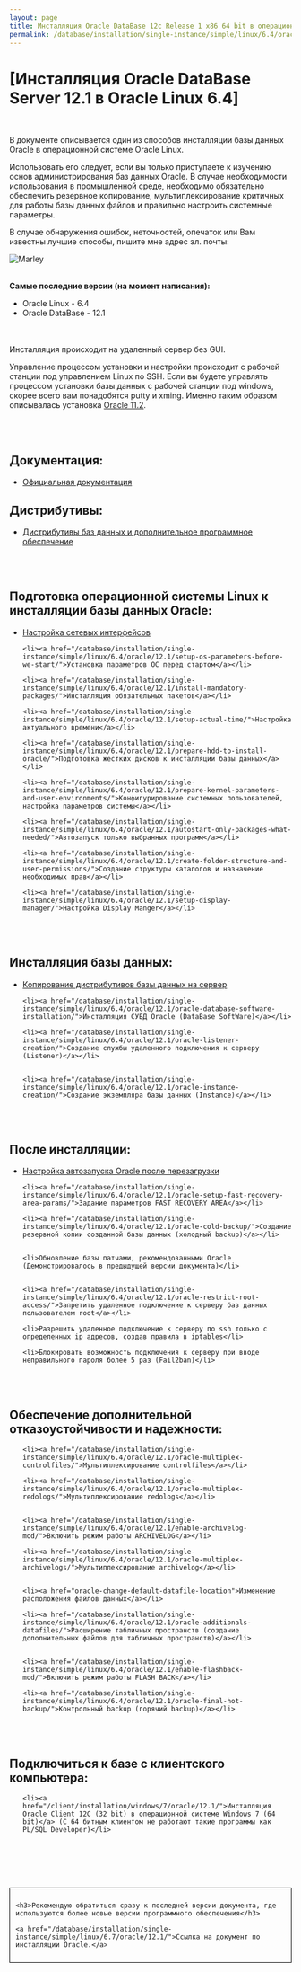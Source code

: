 ```yaml
---
layout: page
title: Инсталляция Oracle DataBase 12c Release 1 x86 64 bit в операционной системе Oracle Linux 6.4 x86_64
permalink: /database/installation/single-instance/simple/linux/6.4/oracle/12.1/
---
```



# [Инсталляция Oracle DataBase Server 12.1 в Oracle Linux 6.4]


<br/>

В документе описывается один из способов инсталляции базы данных Oracle в операционной системе Oracle Linux.


Использовать его следует, если вы только приступаете к изучению основ администрирования баз данных Oracle. В случае необходимости использования в промышленной среде, необходимо обязательно обеспечить резервное копирование, мультиплексирование критичных для работы базы данных файлов и правильно настроить системные параметры.


В случае обнаружения ошибок, неточностей, опечаток или Вам известны лучшие способы, пишите мне адрес эл. почты:


<div>
	<img src="http://img.fotografii.org/a3333333mail.gif" alt="Marley" border="0">
</div>

<br/>

<strong>Самые последние версии (на момент написания):</strong>

<ul>
	<li>Oracle Linux - 6.4</li>
	<li>Oracle DataBase - 12.1</li>
</ul>


<br/><br/>
Инсталляция происходит на удаленный сервер без GUI.

Управление процессом установки и настройки происходит с рабочей станции под управлением Linux по SSH. Если вы будете управлять процессом установки базы данных с рабочей станции под windows, скорее всего вам понадобятся putty и xming. Именно таким образом описывалась установка <a href="/database/installation/single-instance/simple/linux/6.3/oracle/11.2/">Oracle 11.2</a>.


<br/><br/>
<h2>Документация:</h2>

<ul>
	<li><a href="/database/installation/single-instance/simple/linux/6.4/oracle/12.1/docs/">Официальная документация</a><br/></li>
</ul>



<h2>Дистрибутивы:</h2>


<ul>
	<li><a href="/database/installation/single-instance/simple/linux/6.4/oracle/12.1/distrib/">Дистрибутивы баз данных и дополнительное программное обеспечение</a><br/></li>
</ul>

<br/><br/>

<h2>Подготовка операционной системы Linux к инсталляции базы данных Oracle:</h2>


<ul>
	<li><a href="/database/installation/single-instance/simple/linux/6.4/oracle/12.1/network-interfaces/">Настройка сетевых интерфейсов</a></li>

	<li><a href="/database/installation/single-instance/simple/linux/6.4/oracle/12.1/setup-os-parameters-before-we-start/">Установка параметров ОС перед стартом</a></li>

	<li><a href="/database/installation/single-instance/simple/linux/6.4/oracle/12.1/install-mandatory-packages/">Инсталляция обязательных пакетов</a></li>

	<li><a href="/database/installation/single-instance/simple/linux/6.4/oracle/12.1/setup-actual-time/">Настройка актуального времени</a></li>

	<li><a href="/database/installation/single-instance/simple/linux/6.4/oracle/12.1/prepare-hdd-to-install-oracle/">Подготовка жестких дисков к инсталляции базы данных</a></li>

	<li><a href="/database/installation/single-instance/simple/linux/6.4/oracle/12.1/prepare-kernel-parameters-and-user-environments/">Конфигурирование системных пользователей, настройка параметров системы</a></li>

	<li><a href="/database/installation/single-instance/simple/linux/6.4/oracle/12.1/autostart-only-packages-what-needed/">Автозапуск только выбранных программ</a></li>

	<li><a href="/database/installation/single-instance/simple/linux/6.4/oracle/12.1/create-folder-structure-and-user-permissions/">Создание структуры каталогов и назначение необходимых прав</a></li>

	<li><a href="/database/installation/single-instance/simple/linux/6.4/oracle/12.1/setup-display-manager/">Настройка Display Manger</a></li>

</ul>


<br/><br/>

<h2>Инсталляция базы данных:</h2>
<ul>
	<li><a href="/database/installation/single-instance/simple/linux/6.4/oracle/12.1/copy-oracle-distrib-on-server/">Копирование дистрибутивов базы данных на сервер</a></li>



	<li><a href="/database/installation/single-instance/simple/linux/6.4/oracle/12.1/oracle-database-software-installation/">Инсталляция СУБД Oracle (DataBase SoftWare)</a></li>

	<li><a href="/database/installation/single-instance/simple/linux/6.4/oracle/12.1/oracle-listener-creation/">Создание службы удаленного подключения к серверу (Listener)</a></li>


	<li><a href="/database/installation/single-instance/simple/linux/6.4/oracle/12.1/oracle-instance-creation/">Создание экземпляра базы данных (Instance)</a></li>
</ul>



<br/><br/>

<h2>После инсталляции:</h2>

<ul>
	<li><a href="/database/installation/single-instance/simple/linux/6.4/oracle/12.1/autorstart-oracle-after-restart/">Настройка автозапуска Oracle после перезагрузки</a></li>

	<li><a href="/database/installation/single-instance/simple/linux/6.4/oracle/12.1/oracle-setup-fast-recovery-area-params/">Задание параметров FAST RECOVERY AREA</a></li>

	<li><a href="/database/installation/single-instance/simple/linux/6.4/oracle/12.1/oracle-cold-backup/">Создание резервной копии созданной базы данных (холодный backup)</a></li>


	<li>Обновление базы патчами, рекомендованными Oracle (Демонстрировалось в предыдущей версии документа)</li>


	<li><a href="/database/installation/single-instance/simple/linux/6.4/oracle/12.1/oracle-restrict-root-access/">Запретить удаленное подключение к серверу баз данных пользователем root</a></li>

	<li>Разрешить удаленное подключение к серверу по ssh только с определенных ip адресов, создав правила в iptables</li>

	<li>Блокировать возможность подключения к серверу при вводе неправильного пароля более 5 раз (Fail2ban)</li>
</ul>


<br/><br/>

<h2>Обеспечение дополнительной отказоустойчивости и надежности:</h2>
<ul>

	<li><a href="/database/installation/single-instance/simple/linux/6.4/oracle/12.1/oracle-multiplex-controlfiles/">Мультиплексирование controlfiles</a></li>

	<li><a href="/database/installation/single-instance/simple/linux/6.4/oracle/12.1/oracle-multiplex-redologs/">Мультиплексирование redologs</a></li>


	<li><a href="/database/installation/single-instance/simple/linux/6.4/oracle/12.1/enable-archivelog-mod/">Включить режим работы ARCHIVELOG</a></li>

	<li><a href="/database/installation/single-instance/simple/linux/6.4/oracle/12.1/oracle-multiplex-archivelogs/">Мультиплексирование archivelog</a></li>


	<li><a href="oracle-change-default-datafile-location">Изменение расположения файлов данных</a></li>

	<li><a href="/database/installation/single-instance/simple/linux/6.4/oracle/12.1/oracle-additionals-datafiles/">Расширение табличных пространств (создание дополнительных файлов для табличных пространств)</a></li>


	<li><a href="/database/installation/single-instance/simple/linux/6.4/oracle/12.1/enable-flashback-mod/">Включить режим работы FLASH BACK</a></li>

	<li><a href="/database/installation/single-instance/simple/linux/6.4/oracle/12.1/oracle-final-hot-backup/">Контрольный backup (горячий backup)</a></li>
</ul>



<br/><br/>
<h2>Подключиться к базе с клиентского компьютера:</h2>

<ul>

	<li><a href="/client/installation/windows/7/oracle/12.1/">Инсталляция Oracle Client 12C (32 bit) в операционной системе Windows 7 (64 bit)</a> (C 64 битным клиентом не работают такие программы как PL/SQL Developer)</li>

</ul>



<br/><br/>
<br/><br/>


<div style="padding:10px; border:thin solid black;">

	<h3>Рекомендую обратиться сразу к последней версии документа, где используются более новые версии программного обеспечения</h3>

    <a href="/database/installation/single-instance/simple/linux/6.7/oracle/12.1/">Ссылка на документ по инсталляции Oracle.</a>

</div>
